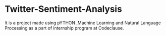 # Twitter-Sentiment-Analysis
It is a project made using pYTHON ,Machine Learning and Natural Language Processing as a part of internship program at Codeclause.
